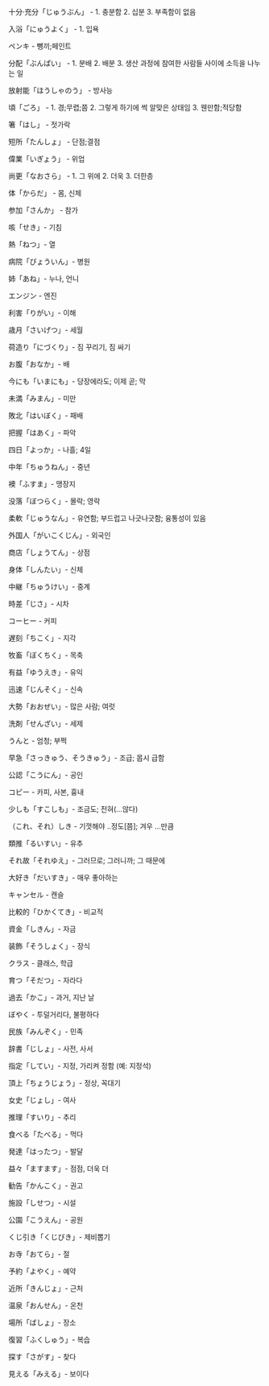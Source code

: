 十分·充分「じゅうぶん」 - 1. 충분함 2. 십분 3. 부족함이 없음

入浴「にゅうよく」 - 1. 입욕

ペンキ - 뼁끼;페인트

分配「ぶんぱい」 - 1. 분배 2. 배분 3. 생산 과정에 참여한 사람들 사이에 소득을 나누는 일

放射能「ほうしゃのう」 - 방사능

頃「ごろ」 - 1. 경;무렵;쯤 2. 그렇게 하기에 썩 알맞은 상태임 3. 웬만함;적당함

箸「はし」 - 젓가락

短所「たんしょ」 - 단점;결점

偉業「いぎょう」 - 위업

尚更「なおさら」 - 1. 그 위에 2. 더욱 3. 더한층

体「からだ」 - 몸, 신체

参加「さんか」 - 참가

咳「せき」- 기침

熱「ねつ」- 열

病院「びょういん」- 병원

姉「あね」- 누나, 언니

エンジン - 엔진

利害「りがい」- 이해

歳月「さいげつ」- 세월

荷造り「にづくり」- 짐 꾸리기, 짐 싸기

お腹「おなか」- 배

今にも「いまにも」- 당장에라도; 이제 곧; 막

未満「みまん」- 미만

敗北「はいぼく」- 패배

把握「はあく」- 파악

四日「よっか」- 나흘; 4일

中年「ちゅうねん」- 중년

襖「ふすま」- 맹장지

没落「ぼつらく」- 몰락; 영락

柔軟「じゅうなん」- 유연함; 부드럽고 나긋나긋함; 융통성이 있음

外国人「がいこくじん」- 외국인

商店「しょうてん」- 상점

身体「しんたい」- 신체

中継「ちゅうけい」- 중계

時差「じさ」- 시차

コーヒー - 커피

遅刻「ちこく」- 지각

牧畜「ぼくちく」- 목축

有益「ゆうえき」- 유익

迅速「じんそく」- 신속

大勢「おおぜい」- 많은 사람; 여럿

洗剤「せんざい」- 세제

うんと - 엄청; 부쩍

早急「さっきゅう、そうきゅう」- 조급; 몹시 급함

公認「こうにん」- 공인

コピー - 카피, 사본, 흉내

少しも「すこしも」- 조금도; 전혀(...않다)

（これ、それ）しき - 기껏해야 ..정도[쯤]; 겨우 ...만큼

類推「るいすい」- 유추

それ故「それゆえ」- 그러므로; 그러니까; 그 때문에

大好き「だいすき」- 매우 좋아하는

キャンセル - 캔슬

比較的「ひかくてき」- 비교적

資金「しきん」- 자금

装飾「そうしょく」- 장식

クラス - 클래스, 학급

育つ「そだつ」- 자라다

過去「かこ」- 과거, 지난 날

ぼやく - 투덜거리다, 불평하다

民族「みんぞく」- 민족

辞書「じしょ」- 사전, 사서

指定「してい」- 지정, 가리켜 정함 (예: 지정석)

頂上「ちょうじょう」- 정상, 꼭대기

女史「じょし」- 여사

推理「すいり」- 추리

食べる「たべる」- 먹다

発達「はったつ」- 발달

益々「ますます」- 점점, 더욱 더

勧告「かんこく」- 권고

施設「しせつ」- 시설

公園「こうえん」- 공원

くじ引き「くじびき」- 제비뽑기

お寺「おてら」- 절

予約「よやく」- 예약

近所「きんじょ」- 근처

温泉「おんせん」- 온천

場所「ばしょ」- 장소

復習「ふくしゅう」- 복습

探す「さがす」- 찾다

見える「みえる」- 보이다